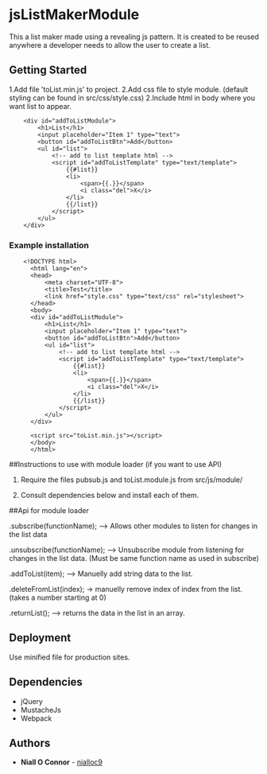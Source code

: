 # jsListMakerModule
This a list maker made using a revealing js pattern. It is created to be reused anywhere a developer needs to allow the user to create a list.

## Getting Started

1.Add file 'toList.min.js' to project.
2.Add css file to style module. (default styling can be found in src/css/style.css)
2.Include html in body where you want list to appear.

        <div id="addToListModule">
            <h1>List</h1>
            <input placeholder="Item 1" type="text">
            <button id="addToListBtn">Add</button>
            <ul id="list">
                <!-- add to list template html -->
                <script id="addToListTemplate" type="text/template">
                    {{#list}}
                    <li>
                        <span>{{.}}</span>
                        <i class="del">X</i>
                    </li>
                    {{/list}}
                </script>
            </ul>
        </div>

### Example installation

        <!DOCTYPE html>
          <html lang="en">
          <head>
              <meta charset="UTF-8">
              <title>Test</title>
              <link href="style.css" type="text/css" rel="stylesheet">
          </head>
          <body>
          <div id="addToListModule">
              <h1>List</h1>
              <input placeholder="Item 1" type="text">
              <button id="addToListBtn">Add</button>
              <ul id="list">
                  <!-- add to list template html -->
                  <script id="addToListTemplate" type="text/template">
                      {{#list}}
                      <li>
                          <span>{{.}}</span>
                          <i class="del">X</i>
                      </li>
                      {{/list}}
                  </script>
              </ul>
          </div>
          
          <script src="toList.min.js"></script>
          </body>
          </html>


##Instructions to use with module loader (if you want to use API)
1. Require the files pubsub.js and toList.module.js from src/js/module/

2. Consult dependencies below and install each of them.

##Api for module loader 

.subscribe(functionName); --> Allows other modules to listen for changes in the list data

.unsubscribe(functionName); --> Unsubscribe module from listening for changes in the list data. (Must be same function name as used in subscribe)

.addToList(item); --> Manuelly add string data to the list.

.deleteFromList(index); -> manuelly remove index of index from the list. (takes a number starting at 0)

.returnList(); --> returns the data in the list in an array.

## Deployment

Use minified file for production sites.

## Dependencies

* jQuery
* MustacheJs
* Webpack

## Authors

* **Niall O Connor** - [nialloc9](https://github.com/nialloc9/jsListMakerModule)
